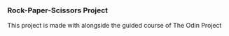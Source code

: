 ### Rock-Paper-Scissors Project
This project is made with alongside the guided course of The Odin Project